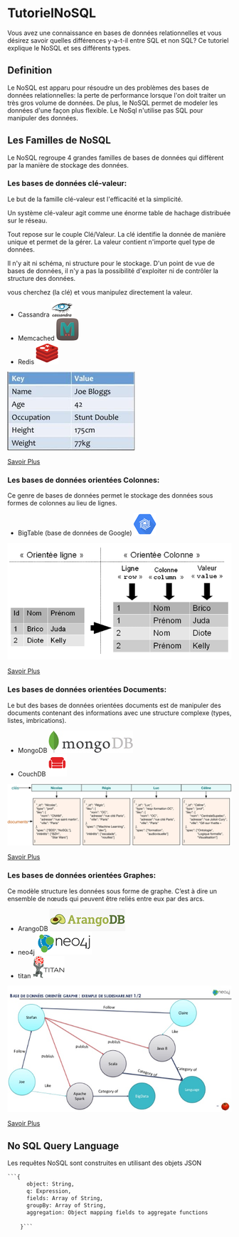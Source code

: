 # TutorielNoSQL

Vous avez une connaissance en bases de données relationnelles et vous désirez savoir quelles différences y-a-t-il entre SQL et non SQL?
Ce tutoriel explique le NoSQL et ses différents types.

## Definition

Le NoSQL est apparu pour résoudre un des problèmes des bases de données relationnelles: la perte de performance lorsque l'on doit traiter un très gros volume de données.
De plus, le NoSQL permet de modeler les données d'une façon plus flexible.
Le NoSql n'utilise pas SQL pour manipuler des données.

## Les Familles de NoSQL

Le NoSQL regroupe 4 grandes familles de bases de données qui diffèrent par la manière de stockage des données.

### Les bases de données clé-valeur:

Le but de la famille clé-valeur est l'efficacité et la simplicité. 

Un système clé-valeur agit comme une énorme table de hachage distribuée sur le réseau. 

Tout repose sur le couple Clé/Valeur. La clé identifie la donnée de manière unique et permet de la gérer. La valeur contient n'importe quel type de données.

Il n'y ait ni schéma, ni structure pour le stockage. D'un point de vue de bases de données, il n'y a pas la possibilité d'exploiter ni de contrôler la structure des données.

vous cherchez (la clé) et vous manipulez directement la valeur.

* Cassandra ![cassandra-icon](dbIcons/cassandra.png)
* Memcached ![memcached-icon](dbIcons/memcached.png)
* Redis ![redis-icon](dbIcons/redis.png)

![Base de Données clé-valeur (Ref:https://smartylab.org/blog/2018/12/02/tutoriel-nosql-apprenez-les-fonctionnalites-les-types-la-nature-et-les-avantages-de-nosql/)](images/BD-cv.jpg)

[Savoir Plus](BDCleValeur.md)

### Les bases de données orientées Colonnes:

Ce genre de bases de données permet le stockage des données sous formes de colonnes au lieu de lignes.

* BigTable (base de données de Google) ![bigtable-icon](dbIcons/Bigtable.png)

![Base de Données orientée Colonnes (Ref:http://michaelmorello.blogspot.com)](images/DB-colonnes.png)

[Savoir Plus](BDColonnes.md)

### Les bases de données orientées Documents:

Le but des bases de données orientées documents est de manipuler des documents contenant des informations avec une structure complexe (types, listes, imbrications).

* MongoDB ![MongoDB-icon](dbIcons/mongodb.png)
* CouchDB ![couchDB-icon](dbIcons/couchdb.png)

![Base de Données orientées Documents (Ref:https://openclassrooms.com )](images/BD-documents.png)

[Savoir Plus](BDDocument.md)

### Les bases de données orientées Graphes:

Ce modèle structure les données sous forme de graphe. C’est à dire un ensemble de nœuds qui peuvent être reliés entre eux par des arcs.

* ArangoDB ![arangodb-icon](dbIcons/ArangoDB.png)
* neo4j ![neo4j-icon](dbIcons/neo4j.png)
* titan ![titan-icon](dbIcons/titan.png)

![Base de Données orientée Graphe (Ref: https://fr.slideshare.net/MichrafyMustafa/base-de-donnes-graphe-noe4j-concepts-et-mise-en-oeuvre)](images/BD-graph.jpg)

[Savoir Plus](BDGraphes.md)


## No SQL Query Language

Les requêtes NoSQL sont construites en utilisant des objets JSON

	```{ 
		  object: String, 
		  q: Expression, 
		  fields: Array of String, 
		  groupBy: Array of String, 
		  aggregation: Object mapping fields to aggregate functions
		   
		}```